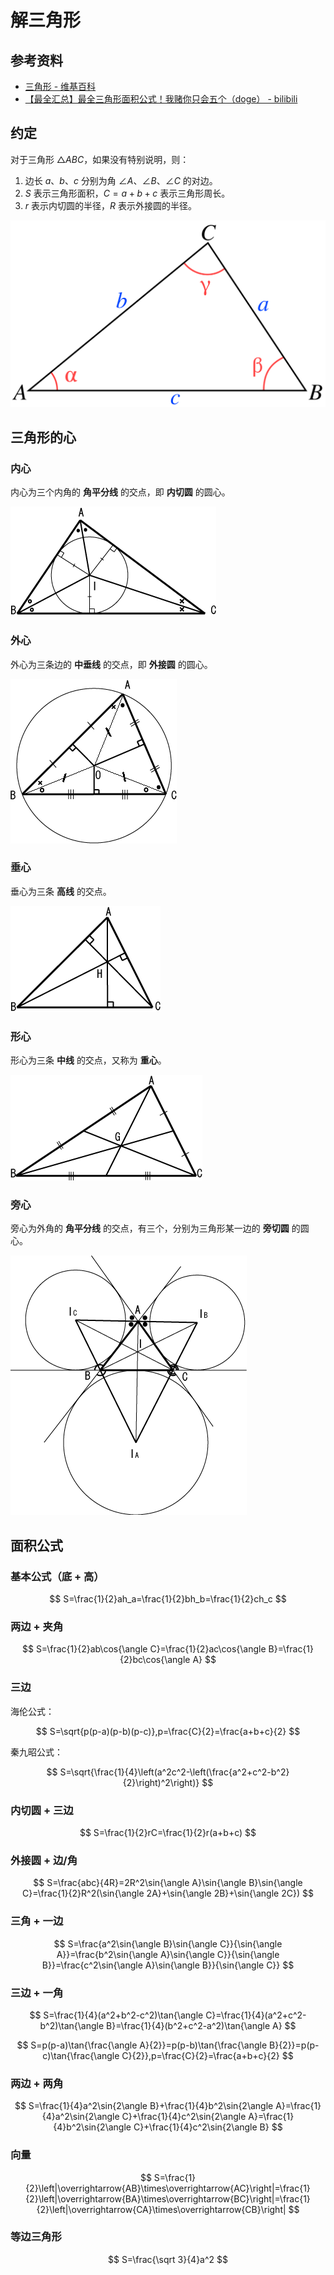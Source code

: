 # 解三角形

## 参考资料

- [三角形 - 维基百科](https://zh.wikipedia.org/zh-cn/三角形)
- [【最全汇总】最全三角形面积公式！我赌你只会五个（doge） - bilibili](https://www.bilibili.com/video/BV1RTg5zgE1m)

## 约定

对于三角形 $\triangle ABC$，如果没有特别说明，则：

1. 边长 $a$、$b$、$c$ 分别为角 $\angle A$、$\angle B$、$\angle C$ 的对边。
2. $S$ 表示三角形面积，$C=a+b+c$ 表示三角形周长。
3. $r$ 表示内切圆的半径，$R$ 表示外接圆的半径。

![](assets/Triangle_with_notations_2.svg)

## 三角形的心

### 内心

内心为三个内角的 **角平分线** 的交点，即 **内切圆** 的圆心。

![](assets/三角形の内心.png)

### 外心

外心为三条边的 **中垂线** 的交点，即 **外接圆** 的圆心。

![](assets/三角形の外心.png)

### 垂心

垂心为三条 **高线** 的交点。

![](assets/三角形の垂心.png)

### 形心

形心为三条 **中线** 的交点，又称为 **重心**。

![](assets/三角形の重心.png)

### 旁心

旁心为外角的 **角平分线** 的交点，有三个，分别为三角形某一边的 **旁切圆** 的圆心。

![](assets/三角形の傍心.png)

## 面积公式

### 基本公式（底 + 高）

$$
S=\frac{1}{2}ah_a=\frac{1}{2}bh_b=\frac{1}{2}ch_c
$$

### 两边 + 夹角

$$
S=\frac{1}{2}ab\cos{\angle C}=\frac{1}{2}ac\cos{\angle B}=\frac{1}{2}bc\cos{\angle A}
$$

### 三边

海伦公式：

$$
S=\sqrt{p(p-a)(p-b)(p-c)},p=\frac{C}{2}=\frac{a+b+c}{2}
$$

秦九昭公式：

$$
S=\sqrt{\frac{1}{4}\left(a^2c^2-\left(\frac{a^2+c^2-b^2}{2}\right)^2\right)}
$$

### 内切圆 + 三边

$$
S=\frac{1}{2}rC=\frac{1}{2}r(a+b+c)
$$

### 外接圆 + 边/角

$$
S=\frac{abc}{4R}=2R^2\sin{\angle A}\sin{\angle B}\sin{\angle C}=\frac{1}{2}R^2(\sin{\angle 2A}+\sin{\angle 2B}+\sin{\angle 2C})
$$

### 三角 + 一边

$$
S=\frac{a^2\sin{\angle B}\sin{\angle C}}{\sin{\angle A}}=\frac{b^2\sin{\angle A}\sin{\angle C}}{\sin{\angle B}}=\frac{c^2\sin{\angle A}\sin{\angle B}}{\sin{\angle C}}
$$

### 三边 + 一角

$$
S=\frac{1}{4}(a^2+b^2-c^2)\tan{\angle C}=\frac{1}{4}(a^2+c^2-b^2)\tan{\angle B}=\frac{1}{4}(b^2+c^2-a^2)\tan{\angle A}
$$

$$
S=p(p-a)\tan{\frac{\angle A}{2}}=p(p-b)\tan{\frac{\angle B}{2}}=p(p-c)\tan{\frac{\angle C}{2}},p=\frac{C}{2}=\frac{a+b+c}{2}
$$

### 两边 + 两角

$$
S=\frac{1}{4}a^2\sin{2\angle B}+\frac{1}{4}b^2\sin{2\angle A}=\frac{1}{4}a^2\sin{2\angle C}+\frac{1}{4}c^2\sin{2\angle A}=\frac{1}{4}b^2\sin{2\angle C}+\frac{1}{4}c^2\sin{2\angle B}
$$

### 向量

$$
S=\frac{1}{2}\left|\overrightarrow{AB}\times\overrightarrow{AC}\right|=\frac{1}{2}\left|\overrightarrow{BA}\times\overrightarrow{BC}\right|=\frac{1}{2}\left|\overrightarrow{CA}\times\overrightarrow{CB}\right|
$$

### 等边三角形

$$
S=\frac{\sqrt 3}{4}a^2
$$
